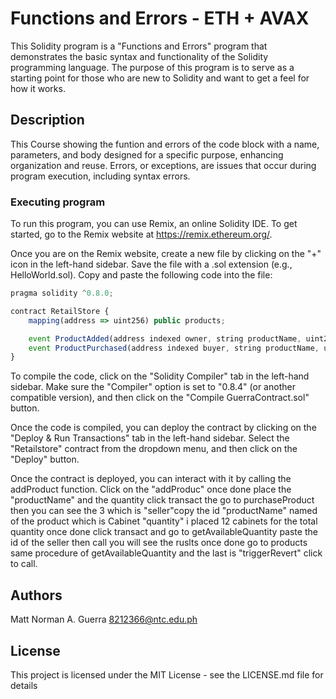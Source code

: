 # Functions and Errors - ETH + AVAX

This Solidity program is a  "Functions and Errors" program that demonstrates the basic syntax and functionality of the Solidity programming language. The purpose of this program is to serve as a starting point for those who are new to Solidity and want to get a feel for how it works.

## Description
This Course showing the funtion and errors of the code block with a name, parameters, and body designed for a specific purpose, enhancing organization and reuse. Errors, or exceptions, are issues that occur during program execution, including syntax errors.
### Executing program

To run this program, you can use Remix, an online Solidity IDE. To get started, go to the Remix website at https://remix.ethereum.org/.

Once you are on the Remix website, create a new file by clicking on the "+" icon in the left-hand sidebar. Save the file with a .sol extension (e.g., HelloWorld.sol). Copy and paste the following code into the file:


```javascript 
pragma solidity ^0.8.0;

contract RetailStore {
    mapping(address => uint256) public products;

    event ProductAdded(address indexed owner, string productName, uint256 quantity);
    event ProductPurchased(address indexed buyer, string productName, uint256 quantity);
}

```

To compile the code, click on the "Solidity Compiler" tab in the left-hand sidebar. Make sure the "Compiler" option is set to "0.8.4" (or another compatible version), and then click on the "Compile GuerraContract.sol" button.

Once the code is compiled, you can deploy the contract by clicking on the "Deploy & Run Transactions" tab in the left-hand sidebar. Select the "Retailstore" contract from the dropdown menu, and then click on the "Deploy" button.

Once the contract is deployed, you can interact with it by calling the addProduct function. Click on the "addProduc" once done place the "productName" and the quantity click transact the go to purchaseProduct then you can see the 3 which is "seller"copy the id  "productName" named of the product which is Cabinet "quantity" i placed 12 cabinets for the total quantity once done click transact and go to getAvailableQuantity paste the id of the seller then call you will see the ruslts once done go to products same procedure of getAvailableQuantity and the last is "triggerRevert"
click to call.
## Authors
Matt Norman A. Guerra
8212366@ntc.edu.ph


## License

This project is licensed under the MIT License - see the LICENSE.md file for details

